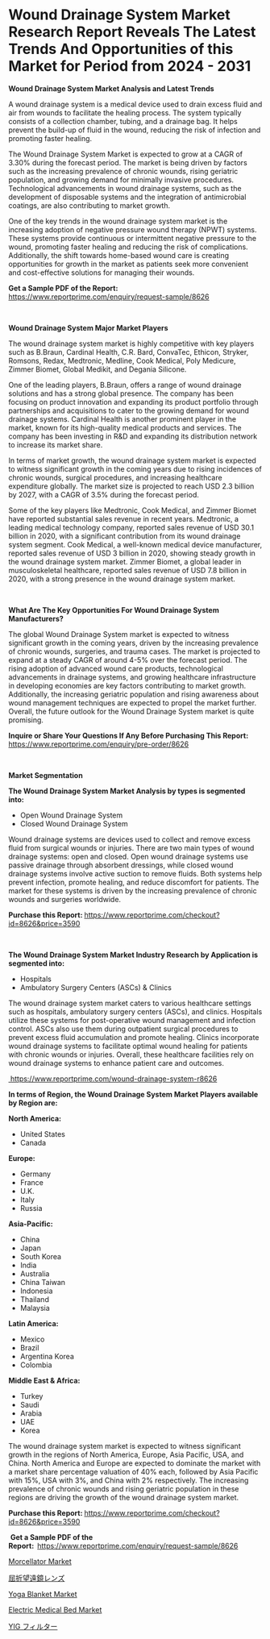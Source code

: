 <p><h1>Wound Drainage System Market Research Report Reveals The Latest Trends And Opportunities of this Market for Period from 2024 - 2031</h1></p><p><strong>Wound Drainage System Market Analysis and Latest Trends</strong></p>
<p><p>A wound drainage system is a medical device used to drain excess fluid and air from wounds to facilitate the healing process. The system typically consists of a collection chamber, tubing, and a drainage bag. It helps prevent the build-up of fluid in the wound, reducing the risk of infection and promoting faster healing.</p><p>The Wound Drainage System Market is expected to grow at a CAGR of 3.30% during the forecast period. The market is being driven by factors such as the increasing prevalence of chronic wounds, rising geriatric population, and growing demand for minimally invasive procedures. Technological advancements in wound drainage systems, such as the development of disposable systems and the integration of antimicrobial coatings, are also contributing to market growth.</p><p>One of the key trends in the wound drainage system market is the increasing adoption of negative pressure wound therapy (NPWT) systems. These systems provide continuous or intermittent negative pressure to the wound, promoting faster healing and reducing the risk of complications. Additionally, the shift towards home-based wound care is creating opportunities for growth in the market as patients seek more convenient and cost-effective solutions for managing their wounds.</p></p>
<p><strong>Get a Sample PDF of the Report:&nbsp;</strong> <a href="https://www.reportprime.com/enquiry/request-sample/8626">https://www.reportprime.com/enquiry/request-sample/8626</a></p>
<p>&nbsp;</p>
<p><strong>Wound Drainage System Major Market Players</strong></p>
<p><p>The wound drainage system market is highly competitive with key players such as B.Braun, Cardinal Health, C.R. Bard, ConvaTec, Ethicon, Stryker, Romsons, Redax, Medtronic, Medline, Cook Medical, Poly Medicure, Zimmer Biomet, Global Medikit, and Degania Silicone. </p><p>One of the leading players, B.Braun, offers a range of wound drainage solutions and has a strong global presence. The company has been focusing on product innovation and expanding its product portfolio through partnerships and acquisitions to cater to the growing demand for wound drainage systems. Cardinal Health is another prominent player in the market, known for its high-quality medical products and services. The company has been investing in R&D and expanding its distribution network to increase its market share.</p><p>In terms of market growth, the wound drainage system market is expected to witness significant growth in the coming years due to rising incidences of chronic wounds, surgical procedures, and increasing healthcare expenditure globally. The market size is projected to reach USD 2.3 billion by 2027, with a CAGR of 3.5% during the forecast period.</p><p>Some of the key players like Medtronic, Cook Medical, and Zimmer Biomet have reported substantial sales revenue in recent years. Medtronic, a leading medical technology company, reported sales revenue of USD 30.1 billion in 2020, with a significant contribution from its wound drainage system segment. Cook Medical, a well-known medical device manufacturer, reported sales revenue of USD 3 billion in 2020, showing steady growth in the wound drainage system market. Zimmer Biomet, a global leader in musculoskeletal healthcare, reported sales revenue of USD 7.8 billion in 2020, with a strong presence in the wound drainage system market.</p></p>
<p>&nbsp;</p>
<p><strong>What Are The Key Opportunities For Wound Drainage System Manufacturers?</strong></p>
<p><p>The global Wound Drainage System market is expected to witness significant growth in the coming years, driven by the increasing prevalence of chronic wounds, surgeries, and trauma cases. The market is projected to expand at a steady CAGR of around 4-5% over the forecast period. The rising adoption of advanced wound care products, technological advancements in drainage systems, and growing healthcare infrastructure in developing economies are key factors contributing to market growth. Additionally, the increasing geriatric population and rising awareness about wound management techniques are expected to propel the market further. Overall, the future outlook for the Wound Drainage System market is quite promising.</p></p>
<p><strong>Inquire or Share Your Questions If Any Before Purchasing This Report:</strong> <a href="https://www.reportprime.com/enquiry/pre-order/8626">https://www.reportprime.com/enquiry/pre-order/8626</a></p>
<p>&nbsp;</p>
<p><strong>Market Segmentation</strong></p>
<p><strong>The Wound Drainage System Market Analysis by types is segmented into:</strong></p>
<p><ul><li>Open Wound Drainage System</li><li>Closed Wound Drainage System</li></ul></p>
<p><p>Wound drainage systems are devices used to collect and remove excess fluid from surgical wounds or injuries. There are two main types of wound drainage systems: open and closed. Open wound drainage systems use passive drainage through absorbent dressings, while closed wound drainage systems involve active suction to remove fluids. Both systems help prevent infection, promote healing, and reduce discomfort for patients. The market for these systems is driven by the increasing prevalence of chronic wounds and surgeries worldwide.</p></p>
<p><strong>Purchase this Report:&nbsp;</strong><a href="https://www.reportprime.com/checkout?id=8626&price=3590">https://www.reportprime.com/checkout?id=8626&price=3590</a></p>
<p>&nbsp;</p>
<p><strong>The Wound Drainage System Market Industry Research by Application is segmented into:</strong></p>
<p><ul><li>Hospitals</li><li>Ambulatory Surgery Centers (ASCs) & Clinics</li></ul></p>
<p><p>The wound drainage system market caters to various healthcare settings such as hospitals, ambulatory surgery centers (ASCs), and clinics. Hospitals utilize these systems for post-operative wound management and infection control. ASCs also use them during outpatient surgical procedures to prevent excess fluid accumulation and promote healing. Clinics incorporate wound drainage systems to facilitate optimal wound healing for patients with chronic wounds or injuries. Overall, these healthcare facilities rely on wound drainage systems to enhance patient care and outcomes.</p></p>
<p><a href="https://www.reportprime.com/wound-drainage-system-r8626">&nbsp;https://www.reportprime.com/wound-drainage-system-r8626</a></p>
<p><strong>In terms of Region, the Wound Drainage System Market Players available by Region are:</strong></p>
<p>
    <p> <strong> North America: </strong>
        <ul>
            <li>United States</li>
            <li>Canada</li>
        </ul>
        </p> 
    <p> <strong> Europe: </strong>
        <ul>
            <li>Germany</li>
            <li>France</li>
            <li>U.K.</li>
            <li>Italy</li>
            <li>Russia</li>
        </ul>
        </p> 
    <p> <strong> Asia-Pacific: </strong>
        <ul>
            <li>China</li>
            <li>Japan</li>
            <li>South Korea</li>
            <li>India</li>
            <li>Australia</li>
            <li>China Taiwan</li>
            <li>Indonesia</li>
            <li>Thailand</li>
            <li>Malaysia</li>
        </ul>
        </p> 
    <p> <strong> Latin America: </strong>
        <ul>
            <li>Mexico</li>
            <li>Brazil</li>
            <li>Argentina Korea</li>
            <li>Colombia</li>
        </ul>
        </p> 
    <p> <strong> Middle East & Africa: </strong>
        <ul>
            <li>Turkey</li>
            <li>Saudi</li>
            <li>Arabia</li>
            <li>UAE</li>
            <li>Korea</li>
        </ul>
    </p>
    </p>
<p><p>The wound drainage system market is expected to witness significant growth in the regions of North America, Europe, Asia Pacific, USA, and China. North America and Europe are expected to dominate the market with a market share percentage valuation of 40% each, followed by Asia Pacific with 15%, USA with 3%, and China with 2% respectively. The increasing prevalence of chronic wounds and rising geriatric population in these regions are driving the growth of the wound drainage system market.</p></p>
<p><strong>Purchase this Report: </strong><a href="https://www.reportprime.com/checkout?id=8626&price=3590">https://www.reportprime.com/checkout?id=8626&price=3590</a></p>
<p>&nbsp;<strong>Get a Sample PDF of the Report:&nbsp;&nbsp;</strong><a href="https://www.reportprime.com/enquiry/request-sample/8626">https://www.reportprime.com/enquiry/request-sample/8626</a></p>
<p><strong></strong></p>
<p><p><a href="https://github.com/DeonteStanton2023/Market-Research-Report-List-1/blob/main/morcellator-market.md">Morcellator Market</a></p><p><a href="https://github.com/mm14022023/Market-Research-Report-List-1/blob/main/112237177482.md">屈折望遠鏡レンズ</a></p><p><a href="https://issuu.com/reportprime-2/docs/yoga-blanket-market-size-2030.pptx">Yoga Blanket Market</a></p><p><a href="https://github.com/Glendatilghmankmgz0rbhwpy/Market-Research-Report-List-2/blob/main/electric-medical-bed-market.md">Electric Medical Bed Market</a></p><p><a href="https://github.com/RudySimonis2023/Market-Research-Report-List-1/blob/main/601753877483.md">YIG フィルター</a></p></p>